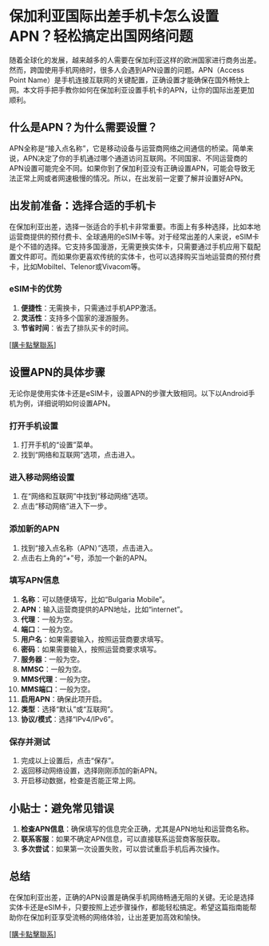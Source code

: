 # 保加利亚国际出差手机卡怎么设置APN？轻松搞定出国网络问题

随着全球化的发展，越来越多的人需要在保加利亚这样的欧洲国家进行商务出差。然而，跨国使用手机网络时，很多人会遇到APN设置的问题。APN（Access Point Name）是手机连接互联网的关键配置，正确设置才能确保在国外畅快上网。本文将手把手教你如何在保加利亚设置手机卡的APN，让你的国际出差更加顺利。

## 什么是APN？为什么需要设置？

APN全称是“接入点名称”，它是移动设备与运营商网络之间通信的桥梁。简单来说，APN决定了你的手机通过哪个通道访问互联网。不同国家、不同运营商的APN设置可能完全不同。如果你到了保加利亚没有正确设置APN，可能会导致无法正常上网或者网速极慢的情况。所以，在出发前一定要了解并设置好APN。

## 出发前准备：选择合适的手机卡

在保加利亚出差，选择一张适合的手机卡非常重要。市面上有多种选择，比如本地运营商提供的预付费卡、全球通用的eSIM卡等。对于经常出差的人来说，eSIM卡是个不错的选择。它支持多国漫游，无需更换实体卡，只需要通过手机应用下载配置文件即可。而如果你更喜欢传统的实体卡，也可以选择购买当地运营商的预付费卡，比如Mobiltel、Telenor或Vivacom等。

### eSIM卡的优势

1. **便捷性**：无需换卡，只需通过手机APP激活。
2. **灵活性**：支持多个国家的漫游服务。
3. **节省时间**：省去了排队买卡的时间。

[[購卡點擊聯系](https://t.me/s/esim1088)]

## 设置APN的具体步骤

无论你是使用实体卡还是eSIM卡，设置APN的步骤大致相同。以下以Android手机为例，详细说明如何设置APN。

### 打开手机设置

1. 打开手机的“设置”菜单。
2. 找到“网络和互联网”选项，点击进入。

### 进入移动网络设置

1. 在“网络和互联网”中找到“移动网络”选项。
2. 点击“移动网络”进入下一步。

### 添加新的APN

1. 找到“接入点名称（APN）”选项，点击进入。
2. 点击右上角的“+”号，添加一个新的APN。

### 填写APN信息

1. **名称**：可以随便填写，比如“Bulgaria Mobile”。
2. **APN**：输入运营商提供的APN地址，比如“internet”。
3. **代理**：一般为空。
4. **端口**：一般为空。
5. **用户名**：如果需要输入，按照运营商要求填写。
6. **密码**：如果需要输入，按照运营商要求填写。
7. **服务器**：一般为空。
8. **MMSC**：一般为空。
9. **MMS代理**：一般为空。
10. **MMS端口**：一般为空。
11. **启用APN**：确保此项开启。
12. **类型**：选择“默认”或“互联网”。
13. **协议/模式**：选择“IPv4/IPv6”。

### 保存并测试

1. 完成以上设置后，点击“保存”。
2. 返回移动网络设置，选择刚刚添加的新APN。
3. 开启移动数据，检查是否能正常上网。

## 小贴士：避免常见错误

1. **检查APN信息**：确保填写的信息完全正确，尤其是APN地址和运营商名称。
2. **联系客服**：如果不确定APN信息，可以直接联系运营商客服获取。
3. **多次尝试**：如果第一次设置失败，可以尝试重启手机后再次操作。

## 总结

在保加利亚出差，正确的APN设置是确保手机网络畅通无阻的关键。无论是选择实体卡还是eSIM卡，只要按照上述步骤操作，都能轻松搞定。希望这篇指南能帮助你在保加利亚享受流畅的网络体验，让出差更加高效和愉快。

[[購卡點擊聯系](https://t.me/s/esim1088)]